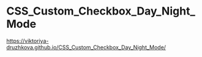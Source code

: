 # CSS_Custom_Checkbox_Day_Night_Mode

https://viktoriya-druzhkova.github.io/CSS_Custom_Checkbox_Day_Night_Mode/
